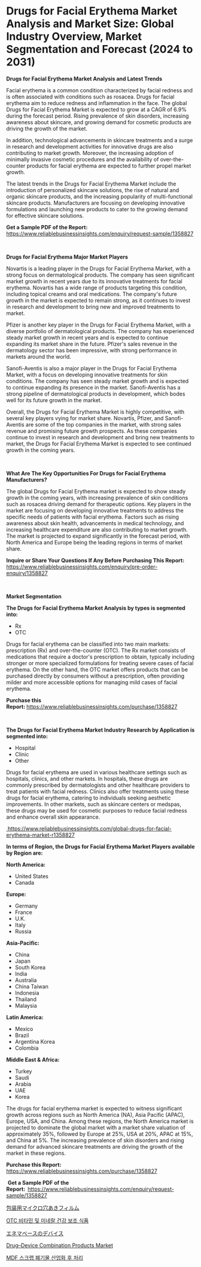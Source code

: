 <p><h1>Drugs for Facial Erythema Market Analysis and Market Size: Global Industry Overview, Market Segmentation and Forecast (2024 to 2031)</h1></p><p><strong>Drugs for Facial Erythema Market Analysis and Latest Trends</strong></p>
<p><p>Facial erythema is a common condition characterized by facial redness and is often associated with conditions such as rosacea. Drugs for facial erythema aim to reduce redness and inflammation in the face. The global Drugs for Facial Erythema Market is expected to grow at a CAGR of 6.9% during the forecast period. Rising prevalence of skin disorders, increasing awareness about skincare, and growing demand for cosmetic products are driving the growth of the market.</p><p>In addition, technological advancements in skincare treatments and a surge in research and development activities for innovative drugs are also contributing to market growth. Moreover, the increasing adoption of minimally invasive cosmetic procedures and the availability of over-the-counter products for facial erythema are expected to further propel market growth.</p><p>The latest trends in the Drugs for Facial Erythema Market include the introduction of personalized skincare solutions, the rise of natural and organic skincare products, and the increasing popularity of multi-functional skincare products. Manufacturers are focusing on developing innovative formulations and launching new products to cater to the growing demand for effective skincare solutions.</p></p>
<p><strong>Get a Sample PDF of the Report:&nbsp;</strong> <a href="https://www.reliablebusinessinsights.com/enquiry/request-sample/1358827">https://www.reliablebusinessinsights.com/enquiry/request-sample/1358827</a></p>
<p>&nbsp;</p>
<p><strong>Drugs for Facial Erythema Major Market Players</strong></p>
<p><p>Novartis is a leading player in the Drugs for Facial Erythema Market, with a strong focus on dermatological products. The company has seen significant market growth in recent years due to its innovative treatments for facial erythema. Novartis has a wide range of products targeting this condition, including topical creams and oral medications. The company's future growth in the market is expected to remain strong, as it continues to invest in research and development to bring new and improved treatments to market.</p><p>Pfizer is another key player in the Drugs for Facial Erythema Market, with a diverse portfolio of dermatological products. The company has experienced steady market growth in recent years and is expected to continue expanding its market share in the future. Pfizer's sales revenue in the dermatology sector has been impressive, with strong performance in markets around the world.</p><p>Sanofi-Aventis is also a major player in the Drugs for Facial Erythema Market, with a focus on developing innovative treatments for skin conditions. The company has seen steady market growth and is expected to continue expanding its presence in the market. Sanofi-Aventis has a strong pipeline of dermatological products in development, which bodes well for its future growth in the market.</p><p>Overall, the Drugs for Facial Erythema Market is highly competitive, with several key players vying for market share. Novartis, Pfizer, and Sanofi-Aventis are some of the top companies in the market, with strong sales revenue and promising future growth prospects. As these companies continue to invest in research and development and bring new treatments to market, the Drugs for Facial Erythema Market is expected to see continued growth in the coming years.</p></p>
<p>&nbsp;</p>
<p><strong>What Are The Key Opportunities For Drugs for Facial Erythema Manufacturers?</strong></p>
<p><p>The global Drugs for Facial Erythema market is expected to show steady growth in the coming years, with increasing prevalence of skin conditions such as rosacea driving demand for therapeutic options. Key players in the market are focusing on developing innovative treatments to address the specific needs of patients with facial erythema. Factors such as rising awareness about skin health, advancements in medical technology, and increasing healthcare expenditure are also contributing to market growth. The market is projected to expand significantly in the forecast period, with North America and Europe being the leading regions in terms of market share.</p></p>
<p><strong>Inquire or Share Your Questions If Any Before Purchasing This Report:</strong> <a href="https://www.reliablebusinessinsights.com/enquiry/pre-order-enquiry/1358827">https://www.reliablebusinessinsights.com/enquiry/pre-order-enquiry/1358827</a></p>
<p>&nbsp;</p>
<p><strong>Market Segmentation</strong></p>
<p><strong>The Drugs for Facial Erythema Market Analysis by types is segmented into:</strong></p>
<p><ul><li>Rx</li><li>OTC</li></ul></p>
<p><p>Drugs for facial erythema can be classified into two main markets: prescription (Rx) and over-the-counter (OTC). The Rx market consists of medications that require a doctor's prescription to obtain, typically including stronger or more specialized formulations for treating severe cases of facial erythema. On the other hand, the OTC market offers products that can be purchased directly by consumers without a prescription, often providing milder and more accessible options for managing mild cases of facial erythema.</p></p>
<p><strong>Purchase this Report:&nbsp;</strong><a href="https://www.reliablebusinessinsights.com/purchase/1358827">https://www.reliablebusinessinsights.com/purchase/1358827</a></p>
<p>&nbsp;</p>
<p><strong>The Drugs for Facial Erythema Market Industry Research by Application is segmented into:</strong></p>
<p><ul><li>Hospital</li><li>Clinic</li><li>Other</li></ul></p>
<p><p>Drugs for facial erythema are used in various healthcare settings such as hospitals, clinics, and other markets. In hospitals, these drugs are commonly prescribed by dermatologists and other healthcare providers to treat patients with facial redness. Clinics also offer treatments using these drugs for facial erythema, catering to individuals seeking aesthetic improvements. In other markets, such as skincare centers or medspas, these drugs may be used for cosmetic purposes to reduce facial redness and enhance overall skin appearance.</p></p>
<p><a href="https://www.reliablebusinessinsights.com/global-drugs-for-facial-erythema-market-r1358827">&nbsp;https://www.reliablebusinessinsights.com/global-drugs-for-facial-erythema-market-r1358827</a></p>
<p><strong>In terms of Region, the Drugs for Facial Erythema Market Players available by Region are:</strong></p>
<p>
    <p> <strong> North America: </strong>
        <ul>
            <li>United States</li>
            <li>Canada</li>
        </ul>
        </p> 
    <p> <strong> Europe: </strong>
        <ul>
            <li>Germany</li>
            <li>France</li>
            <li>U.K.</li>
            <li>Italy</li>
            <li>Russia</li>
        </ul>
        </p> 
    <p> <strong> Asia-Pacific: </strong>
        <ul>
            <li>China</li>
            <li>Japan</li>
            <li>South Korea</li>
            <li>India</li>
            <li>Australia</li>
            <li>China Taiwan</li>
            <li>Indonesia</li>
            <li>Thailand</li>
            <li>Malaysia</li>
        </ul>
        </p> 
    <p> <strong> Latin America: </strong>
        <ul>
            <li>Mexico</li>
            <li>Brazil</li>
            <li>Argentina Korea</li>
            <li>Colombia</li>
        </ul>
        </p> 
    <p> <strong> Middle East & Africa: </strong>
        <ul>
            <li>Turkey</li>
            <li>Saudi</li>
            <li>Arabia</li>
            <li>UAE</li>
            <li>Korea</li>
        </ul>
    </p>
    </p>
<p><p>The drugs for facial erythema market is expected to witness significant growth across regions such as North America (NA), Asia Pacific (APAC), Europe, USA, and China. Among these regions, the North America market is projected to dominate the global market with a market share valuation of approximately 35%, followed by Europe at 25%, USA at 20%, APAC at 15%, and China at 5%. The increasing prevalence of skin disorders and rising demand for advanced skincare treatments are driving the growth of the market in these regions.</p></p>
<p><strong>Purchase this Report: </strong><a href="https://www.reliablebusinessinsights.com/purchase/1358827">https://www.reliablebusinessinsights.com/purchase/1358827</a></p>
<p>&nbsp;<strong>Get a Sample PDF of the Report:&nbsp;&nbsp;</strong><a href="https://www.reliablebusinessinsights.com/enquiry/request-sample/1358827">https://www.reliablebusinessinsights.com/enquiry/request-sample/1358827</a></p>
<p><strong></strong></p>
<p><p><a href="https://github.com/MacyOrn/Market-Research-Report-List-1/blob/main/274764889053.md">包装用マイクロ穴あきフィルム</a></p><p><a href="https://github.com/iansanftyord09878/Market-Research-Report-List-1/blob/main/463179881668.md">OTC 비타민 및 미네랄 건강 보조 식품</a></p><p><a href="https://github.com/charm854/Market-Research-Report-List-1/blob/main/194708889052.md">エネマベースのデバイス</a></p><p><a href="https://github.com/yemakinde/Market-Research-Report-List-2/blob/main/drugdevice-combination-products-market.md">Drug–Device Combination Products Market</a></p><p><a href="https://github.com/Skyleitney456456/Market-Research-Report-List-1/blob/main/777218281667.md">MDF 스크랩 폐기물 산업화 후 처리</a></p></p>